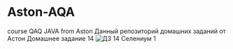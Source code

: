 # Aston-AQA
course QAQ JAVA from Aston
Данный репозиторий домашних заданий от Астон
Домашнее заданиe 14
![ДЗ 14  Селениум 1](https://github.com/user-attachments/assets/b69b2470-82be-4596-bd92-052e846b1ed0)

